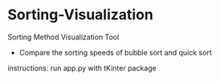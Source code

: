 # Sorting-Visualization
Sorting Method Visualization Tool
 - Compare the sorting speeds of bubble sort and quick sort



instructions: run app.py with tKinter package

